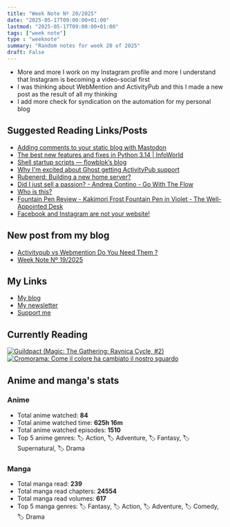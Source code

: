 ```yaml
---
title: "Week Note Nº 20/2025"
date: "2025-05-17T09:00:00+01:00"
lastmod: "2025-05-17T09:00:00+01:00"
tags: ["week note"]
type : "weeknote"
summary: "Random notes for week 20 of 2025"
draft: False
---
```


- More and more I work on my Instagram profile and more I understand that Instagram is becoming a video-social first
- I was thinking about WebMention and ActivityPub and this I made a new post as the result of all my thinking
- I add more check for syndication on the automation for my personal blog

## Suggested Reading Links/Posts
- [Adding comments to your static blog with Mastodon](https://carlschwan.eu/2020/12/29/adding-comments-to-your-static-blog-with-mastodon/?utm_source=fundor333.com)
- [The best new features and fixes in Python 3.14 | InfoWorld](https://www.infoworld.com/article/3975624/the-best-new-features-and-fixes-in-python-3-14.html?utm_source=fundor333.com)
- [Shell startup scripts — flowblok’s blog](https://blog.flowblok.id.au/2013-02/shell-startup-scripts.html?utm_source=fundor333.com)
- [Why I'm excited about Ghost getting ActivityPub support](https://jadin.me/why-im-excited-about-ghost-getting-activitypub-support/?utm_source=fundor333.com)
- [Rubenerd: Building a new home server?](https://rubenerd.com/building-a-new-home-server/?utm_source=fundor333.com)
- [Did I just sell a passion? - Andrea Contino - Go With The Flow](https://contino.com/blog/did-i-just-sell-a-passion?utm_source=fundor333.com)
- [Who is this?](https://jadin.me/who-is-this/?utm_source=fundor333.com)
- [Fountain Pen Review - Kakimori Frost Fountain Pen in Violet - The Well-Appointed Desk](https://www.wellappointeddesk.com/2025/05/fountain-pen-review-kakimori-frost-fountain-pen-in-violet/?utm_source=fundor333.com)
- [Facebook and Instagram are not your website!](https://json.blog/2025/05/10/facebook-and-instagram-are-not.html?utm_source=fundor333.com)
## New post from my blog
- [Activitypub vs Webmention Do You Need Them ?](https://fundor333.com/post/2025/activitypub-vs-webmention-do-you-need-them/?utm_source=fundor333.com)
- [Week Note Nº 19/2025](https://fundor333.com/weeknotes/2025/19/?utm_source=fundor333.com)

## My Links
- [My blog](https://www.fundor333.com)
- [My newsletter](https://newsletter.digitaltearoom.com)
- [Support me](https://ko-fi.com/fundor333)

## Currently Reading
[![Guildpact (Magic: The Gathering: Ravnica Cycle, #2)](https://i.gr-assets.com/images/S/compressed.photo.goodreads.com/books/1328330416l/8372385._SY160_.jpg)](https://www.goodreads.com/review/show/7292099460?utm_medium=api&utm_source=rss) [![Cromorama: Come il colore ha cambiato il nostro sguardo](https://i.gr-assets.com/images/S/compressed.photo.goodreads.com/books/1505808761l/36266532._SX98_.jpg)](https://www.goodreads.com/review/show/5993206761?utm_medium=api&utm_source=rss) 

## Anime and manga's stats

### **Anime**
- Total anime watched: **84**
- Total anime watched time: **625h 16m**
- Total anime watched episodes: **1510**
- Top 5 anime genres: 🏷️ Action, 🏷️ Adventure, 🏷️ Fantasy, 🏷️ Supernatural, 🏷️ Drama

### **Manga**
- Total manga read: **239**
- Total manga read chapters: **24554**
- Total manga read volumes: **617**
- Top 5 manga genres: 🏷️ Fantasy, 🏷️ Action, 🏷️ Adventure, 🏷️ Comedy, 🏷️ Drama
